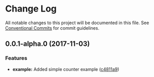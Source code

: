 # Change Log

All notable changes to this project will be documented in this file.
See [Conventional Commits](https://conventionalcommits.org) for commit guidelines.

<a name="0.0.1-alpha.0"></a>
## 0.0.1-alpha.0 (2017-11-03)


### Features

* **example:** Added simple counter example ([c4811a9](https://github.com/kevinoneill/wee-events/commit/c4811a9))
